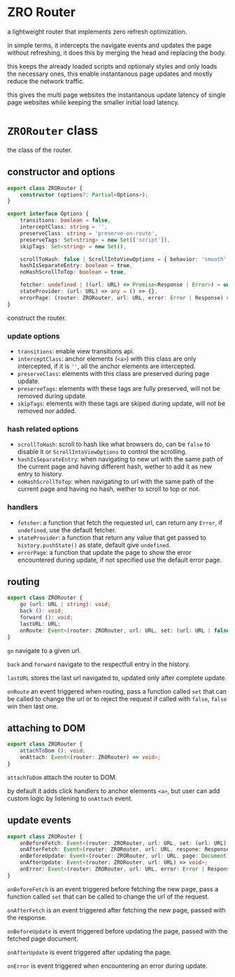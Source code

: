# ZRO Router
a lightweight router that implements zero refresh optimization.

in simple terms, it intercepts the navigate events and updates the page without refreshing, it
does this by merging the head and replacing the body.

this keeps the already loaded scripts and optionaly styles and only loads the necessary ones,
this enable instantanous page updates and mostly reduce the network traffic.

this gives the multi page websites the instantanous update latency of single page websites 
while keeping the smaller initial load latency.

# `ZRORouter` class
the class of the router.

## constructor and options
```typescript
export class ZRORouter {
	constructor (options?: Partial<Options>);
}

export interface Options {
	transitions: boolean = false,
	interceptClass: string = '',
	preserveClass: string = 'preserve-on-route',
	preserveTags: Set<string> = new Set(['script']),
	skipTags: Set<string> = new Set(),

	scrollToHash: false | ScrollIntoViewOptions = { behavior: 'smooth' },
	hashIsSeparateEntry: boolean = true,
	noHashScrollToTop: boolean = true,

	fetcher: undefined | ((url: URL) => Promise<Response | Error>) = undefined; 
	stateProvider: (url: URL) => any = () => {},
	errorPage: (router: ZRORouter, url: URL, error: Error | Response) => void = defaultErrorPage
}
```
construct the router.

### update options
- `transitions`: enable view transitions api.
- `interceptClass`: anchor elements (`<a>`) with this class are only intercepted, if it is `''`,
all the anchor elements are intercepted.
- `preserveClass`: elements with this class are preserved during page update.
- `preserveTags`: elements with these tags are fully preserved, will not be removed during update.
- `skipTags`: elements with these tags are skiped during update, will not be removed nor added.

### hash related options
- `scrollToHash`: scroll to hash like what browsers do, can be `false` to disable it or 
`ScrollIntoViewOptions` to control the scrolling.
- `hashIsSeparateEntry`: when navigating to new url with the same path of the current page
and having different hash, wether to add it as new entry to history.
- `noHashScrollToTop`: when navigating to url with the same path of the current page and having
no hash, wether to scroll to top or not.

### handlers
- `fetcher`: a function that fetch the requested url, can return any `Error`, if `undefined`, 
use the default fetcher.
- `stateProvider`: a function that return any value that get passed to `history.pushState()`
as state, default give `undefined`.
- `errorPage`: a function that update the page to show the error encountered during update,
if not specified use the default error page.

## routing
```typescript
export class ZRORouter {
	go (url: URL | string): void;
	back (): void;
	forward (): void;
	lastURL: URL;
	onRoute: Event<(router: ZRORouter, url: URL, set: (url: URL | false) => void) => void>;
}
```
`go` navigate to a given url.

`back` and `forward` navigate to the respectfull entry in the history.

`lastURL` stores the last url navigated to, updated only after complete update.

`onRoute` an event triggered when routing, pass a function called `set` that can be called to
change the url or to reject the request if called with `false`, `false` win then last one.

## attaching to DOM
```typescript
export class ZRORouter {
	attachToDom (): void;
	onAttach: Event<(router: ZRORouter) => void>;
}
```
`attachToDom` attach the router to DOM. 

by default it adds click handlers to anchor elements `<a>`, but user can add custom logic by
listening to `onAttach` event.

## update events
```typescript
export class ZRORouter {
	onBeforeFetch: Event<(router: ZRORouter, url: URL, set: (url: URL) => void) => void>;
	onAfterFetch: Event<(router: ZRORouter, url: URL, respone: Response) => void>;
	onBeforeUpdate: Event<(router: ZRORouter, url: URL, page: Document) => void>;
	onAfterUpdate: Event<(router: ZRORouter, url: URL) => void>;
	onError: Event<(router: ZRORouter, url: URL, error: Error | Response) => void>;
}
```
`onBeforeFetch` is an event triggered before fetching the new page, pass a function called `set`
that can be called to change the url of the request.

`onAfterFetch` is an event triggered after fetching the new page, passed with the response.

`onBeforeUpdate` is event triggered before updating the page, passed with the fetched page 
document.

`onAfterUpdate` is event triggered after updating the page.

`onError` is event triggered when encountering an error during update.